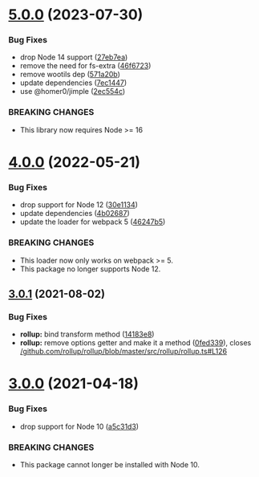 # [5.0.0](https://github.com/homer0/svelte-extend/compare/4.0.0...5.0.0) (2023-07-30)


### Bug Fixes

* drop Node 14 support ([27eb7ea](https://github.com/homer0/svelte-extend/commit/27eb7ea1e59c17a50e16ef02f0684e0130f39870))
* remove the need for fs-extra ([46f6723](https://github.com/homer0/svelte-extend/commit/46f67234e3dc032974c288dabf4c5ea9a8df9144))
* remove wootils dep ([571a20b](https://github.com/homer0/svelte-extend/commit/571a20b3e9faa3aaea5256c641dbd9d5b67e8779))
* update dependencies ([7ec1447](https://github.com/homer0/svelte-extend/commit/7ec144745d618de07d8cc4dd0eb3e649afb62ef1))
* use @homer0/jimple ([2ec554c](https://github.com/homer0/svelte-extend/commit/2ec554c75c25df175a603e3ca8a651b44d39e98f))


### BREAKING CHANGES

* This library now requires Node >= 16

# [4.0.0](https://github.com/homer0/svelte-extend/compare/3.0.1...4.0.0) (2022-05-21)


### Bug Fixes

* drop support for Node 12 ([30e1134](https://github.com/homer0/svelte-extend/commit/30e11341675f78b0847f86da850849a8b19a4cd4))
* update dependencies ([4b02687](https://github.com/homer0/svelte-extend/commit/4b02687f32f7ce66b3b8c8f8c0ae65fb94861249))
* update the loader for webpack 5 ([46247b5](https://github.com/homer0/svelte-extend/commit/46247b5aaf0d11c6a81fad451f9dc94c0e83768c))


### BREAKING CHANGES

* This loader now only works on webpack >= 5.
* This package no longer supports Node 12.

## [3.0.1](https://github.com/homer0/svelte-extend/compare/3.0.0...3.0.1) (2021-08-02)


### Bug Fixes

* **rollup:** bind transform method ([14183e8](https://github.com/homer0/svelte-extend/commit/14183e8c347693eab062b233f2bf26fcc00f729c))
* **rollup:** remove options getter and make it a method ([0fed339](https://github.com/homer0/svelte-extend/commit/0fed3393a9beb7a86ee24d84ea945bf82e0721f6)), closes [/github.com/rollup/rollup/blob/master/src/rollup/rollup.ts#L126](https://github.com//github.com/rollup/rollup/blob/master/src/rollup/rollup.ts/issues/L126)

# [3.0.0](https://github.com/homer0/svelte-extend/compare/2.0.1...3.0.0) (2021-04-18)


### Bug Fixes

* drop support for Node 10 ([a5c31d3](https://github.com/homer0/svelte-extend/commit/a5c31d3809c8a3bde7cfdbf79c0727f189b74dc9))


### BREAKING CHANGES

* This package cannot longer be installed with Node 10.
